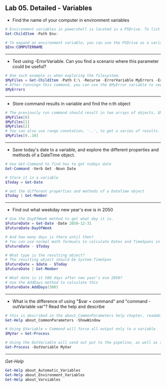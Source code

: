 ## Lab 05. Detailed - Variables

- Find the name of your computer in environment variables

```Powershell
# Environment variables in powershell is located in a PSDrive. To list all environment variables, use the Get-Childitem CmdLet
Get-ChildItem -Path Env:

# To expand an environment variable, you can use the PSDrive as a variable
$Env:COMPUTERNAME
```

---

- Test using -ErrorVariable. Can you find a scenario where this parameter could be useful?

```Powershell
# One such example is when exploring the filesystem.
$MyFiles = Get-ChildItem -Path C:\ -Recurse -ErrorVariable MyErrors -ErrorAction SilentlyContinue
# After runningn this command, you can use the $MyError variable to see which folders you dont have access to, or write to a log.
$MyErrors
```

---

- Store command results in variable and find the n:th object

```Powershell
# The previously run command should result in two arrays of objects, $MyFiles and $MyErrors. You can enumerate it using index numbers
$MyFiles[0]
$MyFiles[1]
$MyFiles[2]
# You can also use range conotation, '..', to get a series of results.
$MyFiles[0..10]
```

---

- Save today's date to a variable, and explore the different properties and methods of a DateTime object.

```Powershell
# Use Get-Command to find hos to get todays date
Get-Command -Verb Get -Noun Date

# Store it in a variable
$Today = Get-Date

# Get the different properties and methods of a DateTime object
$Today | Get-Member
```

---

- Find out what weekday new year's eve is in 2050

```Powershell
# Use the DayOfWeek method to get what day it is.
$FutureDate = Get-Date -Date 2050-12-31
$FutureDate.DayOfWeek

# And how many days is there until then?
# You can use normal math formuals to calculate Dates and TimeSpans in PowerShell
$FutureDate - $Today

# What type is the resulting object?
# The resulting object should be System.TimeSpan
$FutureDate = $date - $Today
$FutureDate | Get-Member

# What date is it 500 days after new year's eve 2050?
# Use the AddDays method to calculate this
$FutureDate.AddDays(500)
```

---

- What is the difference of using "$var = command" and "command -outVariable var"? Read the help and describe

```Powershell
# this is described in the about_CommonParameters help chapter, readable using Get-Help. Optionaly you may also add the -ShowWindow parameter to easier read and search help contents
Get-Help about_CommonParameters -ShowWindow

# Using $Variable = Command will force all output only to a variable
$MyVar = Get-Process

# Using the OutVariable will send out put to the pipeline, as well as storing it in a variable.
Get-Process -OutVariable MyVar
```

---

*Get-Help*

```Powershell
Get-Help about_Automatic_Variables
Get-Help about_Environment_Variables
Get-Help about_Varviables
```
